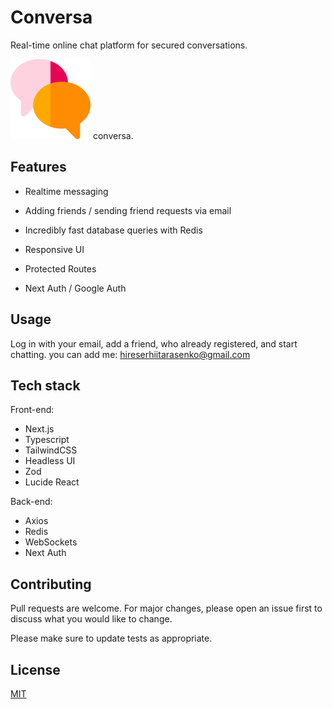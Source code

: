 # Conversa

Real-time online chat platform for secured conversations.

<div><img src="public/logo.svg" width="128"/> <span>conversa.</span></div>

## Features

- Realtime messaging

- Adding friends / sending friend requests via email

- Incredibly fast database queries with Redis

- Responsive UI

- Protected Routes

- Next Auth / Google Auth

## Usage

Log in with your email, add a friend, who already registered, and start chatting.
you can add me: hireserhiitarasenko@gmail.com

## Tech stack

Front-end:

- Next.js
- Typescript
- TailwindCSS
- Headless UI
- Zod
- Lucide React

Back-end:

- Axios
- Redis
- WebSockets
- Next Auth

## Contributing

Pull requests are welcome. For major changes, please open an issue first
to discuss what you would like to change.

Please make sure to update tests as appropriate.

## License

[MIT](https://choosealicense.com/licenses/mit/)
